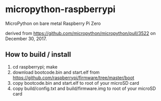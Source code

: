 # micropython-raspberrypi

MicroPython on bare metal Raspberry Pi Zero

derived from https://github.com/micropython/micropython/pull/3522 on December 30, 2017.

## How to build / install

1. cd raspberrypi; make
1. download bootcode.bin and start.elf from https://github.com/raspberrypi/firmware/tree/master/boot
1. copy bootcode.bin and start.elf to root of your microSD card
1. copy build/config.txt and build/firmware.img to root of your microSD card
